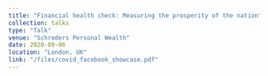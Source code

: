 ```yaml
---
title: "Financial health check: Measuring the prosperity of the nation"
collection: talks
type: "Talk"
venue: "Schroders Personal Wealth"
date: 2020-09-06
location: "London, UK"
link: "/files/covid_facebook_showcase.pdf"
---
```


